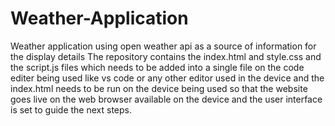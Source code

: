 # Weather-Application
Weather application using open weather api as a source of information for the display details
The repository contains the index.html and style.css and the script.js files which needs to be added into a single file on the code editer being used like vs code or any other editor used in the device and the index.html needs to be run on the device being used so that the website goes live on the web browser available on the device and the user interface is set to guide the next steps.
